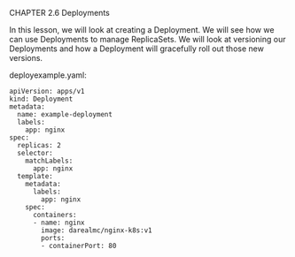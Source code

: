 CHAPTER 2.6
Deployments


In this lesson, we will look at creating a Deployment. We will see how we can use Deployments to manage ReplicaSets. We will look at versioning our Deployments and how a Deployment will gracefully roll out those new versions.

deployexample.yaml:
```
apiVersion: apps/v1
kind: Deployment
metadata:
  name: example-deployment 
  labels: 
    app: nginx
spec:
  replicas: 2
  selector:
    matchLabels:
      app: nginx
  template:
    metadata:
      labels:
        app: nginx 
    spec: 
      containers:
      - name: nginx
        image: darealmc/nginx-k8s:v1
        ports:
        - containerPort: 80
```